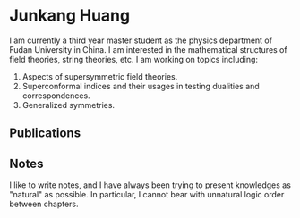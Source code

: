 # Junkang Huang

I am currently a third year master student as the physics department of Fudan University in China. I am interested in the mathematical structures of field theories, string theories, etc. I am working on topics including:

1. Aspects of supersymmetric field theories.
2. Superconformal indices and their usages in testing dualities and correspondences.
3. Generalized symmetries.

## Publications




## Notes

I like to write notes, and I have always been trying to present knowledges as "natural" as possible. In particular, I cannot bear with unnatural logic order between chapters.
